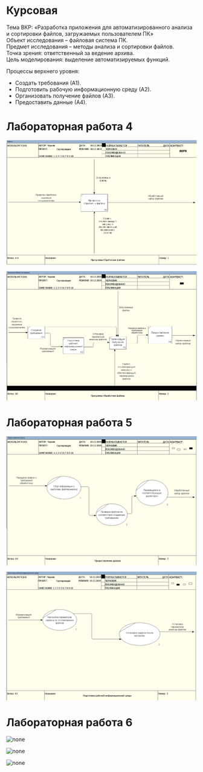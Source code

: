 # Курсовая    
Тема ВКР: «Разработка приложения для автоматизированного анализа и
сортировки файлов, загружаемых пользователем ПК»  
Объект исследования – файловая система ПК.    
Предмет исследования – методы анализа и сортировки файлов.    
Точка зрения: ответственный за ведение архива.    
Цель моделирования: выделение автоматизируемых функций.   

Процессы верхнего уровня:   
* Создать требования (А1).
* Подготовить рабочую информационную среду (А2).    
* Организовать получение файлов (А3).   
* Предоставить данные (А4).   

# Лабораторная работа 4
![none](https://github.com/cmpunk551/courseWork/blob/master/CourseWork/1.png) 

![none](https://github.com/cmpunk551/courseWork/blob/master/CourseWork/2.png)
# Лабораторная работа 5
![none](https://github.com/cmpunk551/courseWork/blob/master/CourseWork/3.png)

![none](https://github.com/cmpunk551/courseWork/blob/master/CourseWork/4.png)
# Лабораторная работа 6
![none](https://github.com/cmpunk551/courseWork/blob/master/CourseWork/5.png)

![none](https://github.com/cmpunk551/courseWork/blob/master/CourseWork/6.png)

![none](https://github.com/cmpunk551/courseWork/blob/master/CourseWork/7.png)
